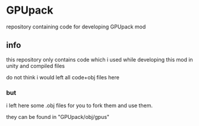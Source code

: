 # GPUpack
repository containing code for developing GPUpack mod

## info
this repository only contains code which i used while developing this mod in unity and compiled files

do not think i would left all code+obj files here

### but

i left here some .obj files for you to fork them and use them.

they can be found in "GPUpack/obj/gpus"

